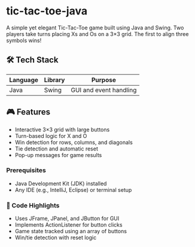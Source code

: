 # tic-tac-toe-java

A simple yet elegant Tic-Tac-Toe game built using Java and Swing. Two players take turns placing Xs and Os on a 3×3 grid. The first to align three symbols wins!

## 🛠️ Tech Stack

| Language | Library | Purpose               |
|----------|--------|------------------------|
| Java     | Swing  | GUI and event handling |

## 🎮 Features

- Interactive 3×3 grid with large buttons
- Turn-based logic for X and O
- Win detection for rows, columns, and diagonals
- Tie detection and automatic reset
- Pop-up messages for game results

### Prerequisites

- Java Development Kit (JDK) installed
- Any IDE (e.g., IntelliJ, Eclipse) or terminal setup

### 🧠 Code Highlights
- Uses JFrame, JPanel, and JButton for GUI
- Implements ActionListener for button clicks
- Game state tracked using an array of buttons
- Win/tie detection with reset logic

